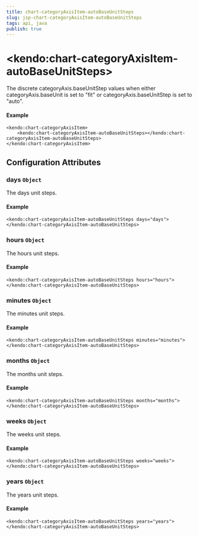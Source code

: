 ```yaml
---
title: chart-categoryAxisItem-autoBaseUnitSteps
slug: jsp-chart-categoryAxisItem-autoBaseUnitSteps
tags: api, java
publish: true
---
```


# \<kendo:chart-categoryAxisItem-autoBaseUnitSteps\>

The discrete categoryAxis.baseUnitStep values when
either categoryAxis.baseUnit is set to "fit" or
categoryAxis.baseUnitStep is set to "auto".

#### Example
    <kendo:chart-categoryAxisItem>
        <kendo:chart-categoryAxisItem-autoBaseUnitSteps></kendo:chart-categoryAxisItem-autoBaseUnitSteps>
    </kendo:chart-categoryAxisItem>

## Configuration Attributes

### days `Object`

The days unit steps.

#### Example
    <kendo:chart-categoryAxisItem-autoBaseUnitSteps days="days">
    </kendo:chart-categoryAxisItem-autoBaseUnitSteps>

### hours `Object`

The hours unit steps.

#### Example
    <kendo:chart-categoryAxisItem-autoBaseUnitSteps hours="hours">
    </kendo:chart-categoryAxisItem-autoBaseUnitSteps>

### minutes `Object`

The minutes unit steps.

#### Example
    <kendo:chart-categoryAxisItem-autoBaseUnitSteps minutes="minutes">
    </kendo:chart-categoryAxisItem-autoBaseUnitSteps>

### months `Object`

The months unit steps.

#### Example
    <kendo:chart-categoryAxisItem-autoBaseUnitSteps months="months">
    </kendo:chart-categoryAxisItem-autoBaseUnitSteps>

### weeks `Object`

The weeks unit steps.

#### Example
    <kendo:chart-categoryAxisItem-autoBaseUnitSteps weeks="weeks">
    </kendo:chart-categoryAxisItem-autoBaseUnitSteps>

### years `Object`

The years unit steps.

#### Example
    <kendo:chart-categoryAxisItem-autoBaseUnitSteps years="years">
    </kendo:chart-categoryAxisItem-autoBaseUnitSteps>

